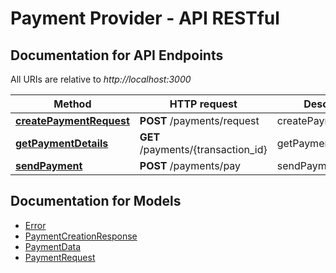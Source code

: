 # Payment Provider - API RESTful

<a name="documentation-for-api-endpoints"></a>
## Documentation for API Endpoints

All URIs are relative to *http://localhost:3000*

Method | HTTP request | Description
------------- | ------------- | -------------
[**createPaymentRequest**](Apis/DefaultApi.md#createpaymentrequest) | **POST** /payments/request | createPaymentRequest
[**getPaymentDetails**](Apis/DefaultApi.md#getpaymentdetails) | **GET** /payments/{transaction_id} | getPaymentDetails
[**sendPayment**](Apis/DefaultApi.md#sendpayment) | **POST** /payments/pay | sendPayment


<a name="documentation-for-models"></a>
## Documentation for Models

 - [Error](./Models/Error.md)
 - [PaymentCreationResponse](./Models/PaymentCreationResponse.md)
 - [PaymentData](./Models/PaymentData.md)
 - [PaymentRequest](./Models/PaymentRequest.md)